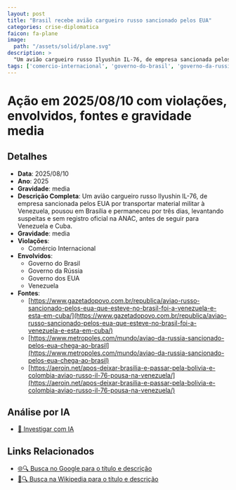 ```yaml
---
layout: post
title: "Brasil recebe avião cargueiro russo sancionado pelos EUA"
categories: crise-diplomatica
faicon: fa-plane
image:
  path: "/assets/solid/plane.svg"
description: > 
  "Um avião cargueiro russo Ilyushin IL-76, de empresa sancionada pelos EUA por transportar material militar à Venezuela, pousou em Brasília e permaneceu por três dias, levantando suspeitas e sem registro oficial na ANAC, antes de seguir para Venezuela e Cuba."
tags: ['comercio-internacional', 'governo-do-brasil', 'governo-da-russia', 'governo-dos-eua', 'venezuela', 'gravidade-media']
---
```


# Ação em 2025/08/10 com violações, envolvidos, fontes e gravidade media

## Detalhes
- **Data**: 2025/08/10
- **Ano**: 2025
- **Gravidade**: media
- **Descrição Completa**: Um avião cargueiro russo Ilyushin IL-76, de empresa sancionada pelos EUA por transportar material militar à Venezuela, pousou em Brasília e permaneceu por três dias, levantando suspeitas e sem registro oficial na ANAC, antes de seguir para Venezuela e Cuba.
- **Gravidade**: media <i class="fas fa-plane fa-2x"></i>
- **Violações**:
  - Comércio Internacional
- **Envolvidos**:
  - Governo do Brasil
  - Governo da Rússia
  - Governo dos EUA
  - Venezuela
- **Fontes**:
  - [https://www.gazetadopovo.com.br/republica/aviao-russo-sancionado-pelos-eua-que-esteve-no-brasil-foi-a-venezuela-e-esta-em-cuba/](https://www.gazetadopovo.com.br/republica/aviao-russo-sancionado-pelos-eua-que-esteve-no-brasil-foi-a-venezuela-e-esta-em-cuba/)
  - [https://www.metropoles.com/mundo/aviao-da-russia-sancionado-pelos-eua-chega-ao-brasil](https://www.metropoles.com/mundo/aviao-da-russia-sancionado-pelos-eua-chega-ao-brasil)
  - [https://aeroin.net/apos-deixar-brasilia-e-passar-pela-bolivia-e-colombia-aviao-russo-il-76-pousa-na-venezuela/](https://aeroin.net/apos-deixar-brasilia-e-passar-pela-bolivia-e-colombia-aviao-russo-il-76-pousa-na-venezuela/)

## Análise por IA
- [🤖 Investigar com IA](https://www.perplexity.ai/search?q=%20Brasil%20recebe%20avi%C3%A3o%20cargueiro%20russo%20sancionado%20pelos%20EUA%20Um%20avi%C3%A3o%20cargueiro%20russo%20Ilyushin%20IL-76%2C%20de%20empresa%20sancionada%20pelos%20EUA%20por%20transportar%20material%20militar%20%C3%A0%20Venezuela%2C%20pousou%20em%20Bras%C3%ADlia%20e%20permaneceu%20por%20tr%C3%AAs%20dias%2C%20levantando%20suspeitas%20e%20sem%20registro%20oficial%20na%20ANAC%2C%20antes%20de%20seguir%20para%20Venezuela%20e%20Cuba.%20Com%C3%A9rcio%20Internacional%202025%20gravidade%20media)

## Links Relacionados
- [🌐🔍 Busca no Google para o título e descrição](https://www.google.com/search?q=%20Brasil%20recebe%20avi%C3%A3o%20cargueiro%20russo%20sancionado%20pelos%20EUA%20Um%20avi%C3%A3o%20cargueiro%20russo%20Ilyushin%20IL-76%2C%20de%20empresa%20sancionada%20pelos%20EUA%20por%20transportar%20material%20militar%20%C3%A0%20Venezuela%2C%20pousou%20em%20Bras%C3%ADlia%20e%20permaneceu%20por%20tr%C3%AAs%20dias%2C%20levantando%20suspeitas%20e%20sem%20registro%20oficial%20na%20ANAC%2C%20antes%20de%20seguir%20para%20Venezuela%20e%20Cuba.%20Com%C3%A9rcio%20Internacional%202025%20gravidade%20media)
- [📖🔍 Busca na Wikipedia para o título e descrição](https://pt.wikipedia.org/w/index.php?search=%20Brasil%20recebe%20avi%C3%A3o%20cargueiro%20russo%20sancionado%20pelos%20EUA%20Um%20avi%C3%A3o%20cargueiro%20russo%20Ilyushin%20IL-76%2C%20de%20empresa%20sancionada%20pelos%20EUA%20por%20transportar%20material%20militar%20%C3%A0%20Venezuela%2C%20pousou%20em%20Bras%C3%ADlia%20e%20permaneceu%20por%20tr%C3%AAs%20dias%2C%20levantando%20suspeitas%20e%20sem%20registro%20oficial%20na%20ANAC%2C%20antes%20de%20seguir%20para%20Venezuela%20e%20Cuba.%20Com%C3%A9rcio%20Internacional%202025%20gravidade%20media)

